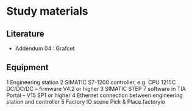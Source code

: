 # Study materials
## Literature

- Addendum 04 : Grafcet

## Equipment
1 Engineering station 2 SIMATIC S7-1200 controller, e.g. CPU 1215C DC/DC/DC – firmware V4.2 or higher 3 SIMATIC STEP 7 software in TIA Portal – V15 SP1 or higher 4 Ethernet connection between engineering station and controller 5 Factory IO scene Pick & Place.factoryio
